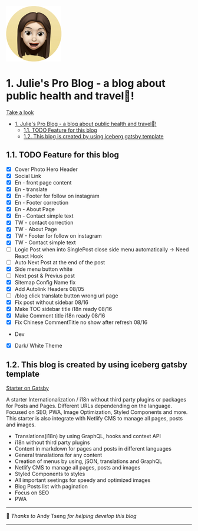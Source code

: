 <!-- [![Gitpod Ready-to-Code](https://img.shields.io/badge/Gitpod-Ready--to--Code-blue?logo=gitpod)](https://gitpod.io/#https://github.com/diogorodrigues/iceberg-gatsby-multilang)  -->

<img src="./src/images/julie-icon.png" width="150">






# 1. Julie's Pro Blog - a blog about public health and travel!

[Take a look](https://juliespro.netlify.com)

 <!-- [Demo on Netlify](https://iceberg-gatsby-multilang.netlify.com/) -->

- [1. Julie's Pro Blog - a blog about public health and travel!](#1-julies-pro-blog---a-blog-about-public-health-and-travel)
  - [1.1. TODO Feature for this blog](#11-todo-feature-for-this-blog)
  - [1.2. This blog is created by using iceberg gatsby template](#12-this-blog-is-created-by-using-iceberg-gatsby-template)

## 1.1. TODO Feature for this blog

- [x] Cover Photo Hero Header
- [x] Social Link
- [x] En - front page content
- [x] En - translate
- [x] En - Footer for follow on instagram
- [x] En - Footer correction
- [x] En - About Page
- [x] En - Contact simple text
- [x] TW - contact correction
- [x] TW - About Page
- [x] TW - Footer for follow on instagram
- [x] TW - Contact simple text
- [ ] Logic Post when into SinglePost close side menu automatically -> Need React Hook
- [ ] Auto Next Post at the end of the post
- [x] Side menu button white
- [ ] Next post & Previus post
- [x] Sitemap Config Name fix
- [x] Add Autolink Headers 08/05
- [ ] /blog click translate button wrong url page
- [x] Fix post without sidebar 08/16
- [x] Make TOC sidebar title i18n ready 08/16
- [x] Make Comment title i18n ready 08/16
- [x] Fix Chinese CommentTitle no show after refresh 08/16

* Dev
- [x] Dark/ White Theme



## 1.2. This blog is created by using iceberg gatsby template

[Starter on Gatsby](https://www.gatsbyjs.org/starters/diogorodrigues/iceberg-gatsby-multilang/) 

A starter Internationalization / i18n without third party plugins or packages for Posts and Pages. Different URLs dependending on the language. Focused on SEO, PWA, Image Optimization, Styled Components and more. This starter is also integrate with Netlify CMS to manage all pages, posts and images.

-   Translations(i18n) by using GraphQL, hooks and context API
-   i18n without third party plugins
-   Content in markdown for pages and posts in different languages
-   General translations for any content
-   Creation of menus by using, jSON, translations and GraphQL
-   Netlify CMS to manage all pages, posts and images
-   Styled Components to styles
-   All important seetings for speedy and optimized images
-   Blog Posts list with pagination
-   Focus on SEO
-   PWA




---

💜 _Thanks_ _to_  Andy Tseng _for_ _helping_ _develop_ _this_ _blog_

---
